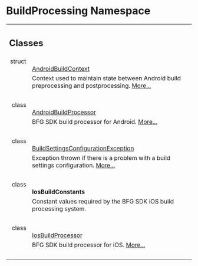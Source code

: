 
# BuildProcessing Namespace 

<div class="contents"><table class="memberdecls"><tr class="heading"><td colspan="2"><h2 class="groupheader"><a id="nested-classes" name="nested-classes"></a> Classes</h2></td></tr><tr class="memitem:"><td class="memItemLeft" align="right" valign="top">struct &#160;</td><td class="memItemRight" valign="bottom"><a class="el" href="struct_b_f_g_s_d_k_1_1_build_processing_1_1_android_build_context.html">AndroidBuildContext</a></td></tr><tr class="memdesc:"><td class="mdescLeft">&#160;</td><td class="mdescRight">Context used to maintain state between Android build preprocessing and postprocessing.  <a href="struct_b_f_g_s_d_k_1_1_build_processing_1_1_android_build_context.html#details">More...</a><br /></td></tr><tr class="separator:"><td class="memSeparator" colspan="2">&#160;</td></tr><tr class="memitem:"><td class="memItemLeft" align="right" valign="top">class &#160;</td><td class="memItemRight" valign="bottom"><a class="el" href="class_b_f_g_s_d_k_1_1_build_processing_1_1_android_build_processor.html">AndroidBuildProcessor</a></td></tr><tr class="memdesc:"><td class="mdescLeft">&#160;</td><td class="mdescRight">BFG SDK build processor for Android.  <a href="class_b_f_g_s_d_k_1_1_build_processing_1_1_android_build_processor.html#details">More...</a><br /></td></tr><tr class="separator:"><td class="memSeparator" colspan="2">&#160;</td></tr><tr class="memitem:"><td class="memItemLeft" align="right" valign="top">class &#160;</td><td class="memItemRight" valign="bottom"><a class="el" href="class_b_f_g_s_d_k_1_1_build_processing_1_1_build_settings_configuration_exception.html">BuildSettingsConfigurationException</a></td></tr><tr class="memdesc:"><td class="mdescLeft">&#160;</td><td class="mdescRight">Exception thrown if there is a problem with a build settings configuration.  <a href="class_b_f_g_s_d_k_1_1_build_processing_1_1_build_settings_configuration_exception.html#details">More...</a><br /></td></tr><tr class="separator:"><td class="memSeparator" colspan="2">&#160;</td></tr><tr class="memitem:"><td class="memItemLeft" align="right" valign="top">class &#160;</td><td class="memItemRight" valign="bottom"><b>IosBuildConstants</b></td></tr><tr class="memdesc:"><td class="mdescLeft">&#160;</td><td class="mdescRight">Constant values required by the BFG SDK iOS build processing system. <br /></td></tr><tr class="separator:"><td class="memSeparator" colspan="2">&#160;</td></tr><tr class="memitem:"><td class="memItemLeft" align="right" valign="top">class &#160;</td><td class="memItemRight" valign="bottom"><a class="el" href="class_b_f_g_s_d_k_1_1_build_processing_1_1_ios_build_processor.html">IosBuildProcessor</a></td></tr><tr class="memdesc:"><td class="mdescLeft">&#160;</td><td class="mdescRight">BFG SDK build processor for iOS.  <a href="class_b_f_g_s_d_k_1_1_build_processing_1_1_ios_build_processor.html#details">More...</a><br /></td></tr><tr class="separator:"><td class="memSeparator" colspan="2">&#160;</td></tr></table></div> 
